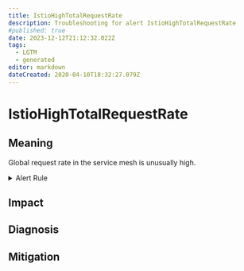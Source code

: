 ```yaml
---
title: IstioHighTotalRequestRate
description: Troubleshooting for alert IstioHighTotalRequestRate
#published: true
date: 2023-12-12T21:12:32.022Z
tags: 
  - LGTM
  - generated
editor: markdown
dateCreated: 2020-04-10T18:32:27.079Z
---
```


# IstioHighTotalRequestRate

## Meaning
[//]: # "Short paragraph that explains what the alert means"
Global request rate in the service mesh is unusually high.

<details>
  <summary>Alert Rule</summary>

{{% rule "istio/istio-internal.yml" "IstioHighTotalRequestRate" %}}

<!-- Rule when generated

```yaml
alert: IstioHighTotalRequestRate
expr: sum(rate(istio_requests_total{reporter="destination"}[5m])) > 1000
for: 2m
labels:
    severity: warning
annotations:
    summary: Istio high total request rate (instance {{ $labels.instance }})
    description: |-
        Global request rate in the service mesh is unusually high.
          VALUE = {{ $value }}
          LABELS = {{ $labels }}
    runbook: https://github.com/srerun/prometheus-alerts/blob/main/content/runbooks/istio-internal/IstioHighTotalRequestRate.md

```

-->

</details>


## Impact
[//]: # "What could / will happen if the alert is not addressed"



## Diagnosis
[//]: # "Steps to take to identify the cause of the problem"



## Mitigation
[//]: # "The steps necessary to resolve the alert"
